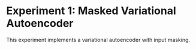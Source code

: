 # Experiment 1: Masked Variational Autoencoder

This experiment implements a variational autoencoder with input masking.
